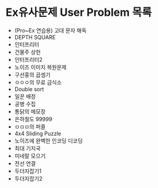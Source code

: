 # Ex유사문제 User Problem 목록

- (Pro~Ex 연습용) 고대 문자 해독
- DEPTH SQUARE
- 인터프리터
- 건물주 상헌
- 인터프리터2
- 노이즈 이미지 복원문제
- 구선홍의 곱셈기
- ㅇㅇㅇ의 무료 급식소
- Double sort
- 일꾼 배정
- 공병 수집
- 통닭의 메모장
- 은하철도 99999
- ㅁㅁㅁ의 퍼즐
- 4x4 Sliding Puzzle
- 노이즈에 완벽한 인코딩 디코딩
- 최대 기지국
- 미네랄 모으기
- 전선 연결
- 두더지잡기1
- 두더지잡기2
